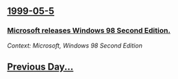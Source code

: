 ## [1999-05-5](/news/1999/05/5/index.md)

### [ Microsoft releases Windows 98 Second Edition.](/news/1999/05/5/microsoft-releases-windows-98-second-edition.md)
_Context: Microsoft, Windows 98 Second Edition_

## [Previous Day...](/news/1999/05/4/index.md)

